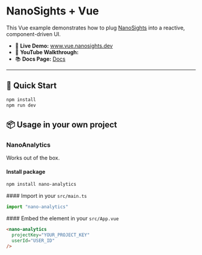 # NanoSights + Vue

This Vue example demonstrates how to plug [NanoSights](https://www.nanosights.dev) into a reactive, component-driven UI.

- 🔗 **Live Demo:** www.vue.nanosights.dev  
- 🎥 **YouTube Walkthrough:**  
- 📚 **Docs Page:** [Docs](https://www.nanosights.dev/docs)

---

## 📄 Quick Start

```bash
npm install
npm run dev
```

## 📦 Usage in your own project

### NanoAnalytics

Works out of the box.

#### Install package

```bash
npm install nano-analytics
```

#### Import in your `src/main.ts`

```ts
import "nano-analytics"
```

#### Embed the element in your `src/App.vue`

```html
<nano-analytics
  projectKey="YOUR_PROJECT_KEY"
  userId="USER_ID"
/>
```
